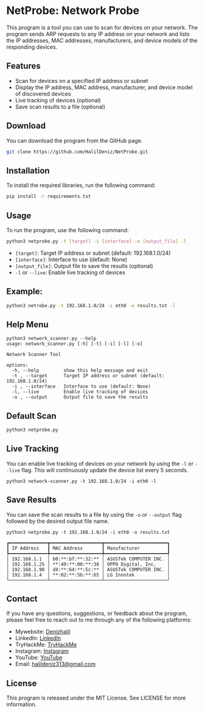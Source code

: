 # NetProbe: Network Probe

This program is a tool you can use to scan for devices on your network. The program sends ARP requests to any IP address on your network and lists the IP addresses, MAC addresses, manufacturers, and device models of the responding devices.

## Features

- Scan for devices on a specified IP address or subnet
- Display the IP address, MAC address, manufacturer, and device model of discovered devices
- Live tracking of devices (optional)
- Save scan results to a file (optional)


## Download

You can download the program from the GitHub page.
```bash
git clone https://github.com/HalilDeniz/NetProbe.git
```

## Installation

To install the required libraries, run the following command:

```bash
pip install -r requirements.txt
```

## Usage

To run the program, use the following command:

```bash
python3 netprobe.py -t [target] -i [interface] -o [output_file] -l
```

- `[target]`: Target IP address or subnet (default: 192.168.1.0/24)
- `[interface]`: Interface to use (default: None)
- `[output_file]`: Output file to save the results (optional)
- `-l` or `--live`: Enable live tracking of devices

## Example:

```bash
python3 netrobe.py -t 192.168.1.0/24 -i eth0 -o results.txt -l
```
## Help Menu
```
python3 network_scanner.py --help
usage: network_scanner.py [-h] [-t] [-i] [-l] [-o]

Network Scanner Tool

options:
  -h, --help         show this help message and exit
  -t , --target      Target IP address or subnet (default: 192.168.1.0/24)
  -i , --interface   Interface to use (default: None)
  -l, --live         Enable live tracking of devices
  -o , --output      Output file to save the results
```                                               


## Default Scan

```bash
python3 netprobe.py 
```

## Live Tracking

You can enable live tracking of devices on your network by using the `-l` or `--live` flag. This will continuously update the device list every 5 seconds.

```
python3 network-scanner.py -t 192.168.1.0/24 -i eth0 -l
```

## Save Results
You can save the scan results to a file by using the `-o` or `--output` flag followed by the desired output file name.
```
python3 netprobe.py -t 192.168.1.0/24 -i eth0 -o results.txt
```



```
┏━━━━━━━━━━━━━━┳━━━━━━━━━━━━━━━━━━━┳━━━━━━━━━━━━━━━━━━━━━━━┓
┃ IP Address   ┃ MAC Address       ┃ Manufacturer          ┃
┡━━━━━━━━━━━━━━╇━━━━━━━━━━━━━━━━━━━╇━━━━━━━━━━━━━━━━━━━━━━━┩
│ 192.168.1.1  │ b0:**:bf:**:32:** │ ASUSTek COMPUTER INC. │
│ 192.168.1.25 │ **:49:**:00:**:38 │ OPPO Digital, Inc.    │
│ 192.168.1.98 │ d4:**:64:**:5c:** │ ASUSTek COMPUTER INC. │
│ 192.168.1.4  │ **:02:**:5b:**:65 │ LG Innotek            │
└──────────────┴───────────────────┴───────────────────────┘
```

## Contact
If you have any questions, suggestions, or feedback about the program, please feel free to reach out to me through any of the following platforms:



- Mywebsite: [Denizhalil](https://denizhalil.com)
- LinkedIn: [LinkedIn](https://www.linkedin.com/in/halil-ibrahim-deniz/)
- TryHackMe: [TryHackMe](https://tryhackme.com/p/halilovic)
- Instagram: [Instagram](https://www.instagram.com/deniz.halil333/)
- YouTube: [YouTube](https://www.youtube.com/c/HalilDeniz)
- Email: halildeniz313@gmail.com


## License

This program is released under the MIT License. See LICENSE for more information.
